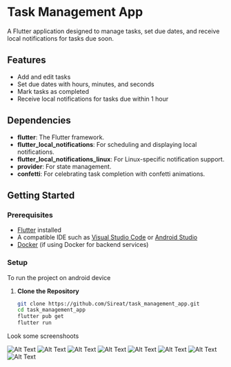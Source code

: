 # Task Management App

A Flutter application designed to manage tasks, set due dates, and receive local notifications for tasks due soon.

## Features

- Add and edit tasks
- Set due dates with hours, minutes, and seconds
- Mark tasks as completed
- Receive local notifications for tasks due within 1 hour

## Dependencies

- **flutter**: The Flutter framework.
- **flutter_local_notifications**: For scheduling and displaying local notifications.
- **flutter_local_notifications_linux**: For Linux-specific notification support.
- **provider**: For state management.
- **confetti**: For celebrating task completion with confetti animations.

## Getting Started

### Prerequisites

- [Flutter](https://flutter.dev/docs/get-started/install) installed
- A compatible IDE such as [Visual Studio Code](https://code.visualstudio.com/) or [Android Studio](https://developer.android.com/studio)
- [Docker](https://www.docker.com/products/docker-desktop) (if using Docker for backend services)

### Setup
To run the project on android device
1. **Clone the Repository**

   ```bash
   git clone https://github.com/Sireat/task_management_app.git
   cd task_management_app
   flutter pub get 
   flutter run
Look some screenshoots

![Alt Text](sampleScreenshoots/logo.png)
![Alt Text](sampleScreenshoots/home.png)
![Alt Text](sampleScreenshoots/addtask.png)
![Alt Text](sampleScreenshoots/animated.png)
![Alt Text](sampleScreenshoots/profile.png)
![Alt Text](sampleScreenshoots/animated.png)
![Alt Text](sampleScreenshoots/setting.png)
![Alt Text](sampleScreenshoots/black.png)

